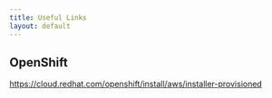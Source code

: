 ```yaml
---
title: Useful Links
layout: default
---
```


## OpenShift

https://cloud.redhat.com/openshift/install/aws/installer-provisioned


